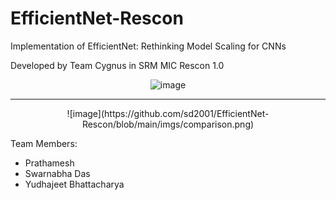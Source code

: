 # EfficientNet-Rescon
Implementation of EfficientNet: Rethinking Model Scaling for CNNs 

Developed by Team Cygnus in SRM MIC Rescon 1.0

<div align="center">

![image](https://github.com/sd2001/EfficientNet-Rescon/blob/main/imgs/compound.png)  
<hr>
![image](https://github.com/sd2001/EfficientNet-Rescon/blob/main/imgs/comparison.png)
</div>

Team Members:

- Prathamesh 
- Swarnabha Das
- Yudhajeet Bhattacharya
